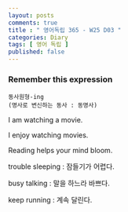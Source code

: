 ```yaml
---
layout: posts
comments: true
title : " 영어독립 365 - W25 D03 "
categories: Diary
tags: [ 영어 독립 ]
published: false
---
```


### Remember this expression

```text
동사원형-ing
(명사로 변신하는 동사 : 동명사)
```

I am watching a movie.

I enjoy watching movies.

Reading helps your mind bloom.

trouble sleeping
 : 잠들기가 어렵다.

busy talking
 : 말을 하느라 바쁘다.

keep running
 : 계속 달린다.
